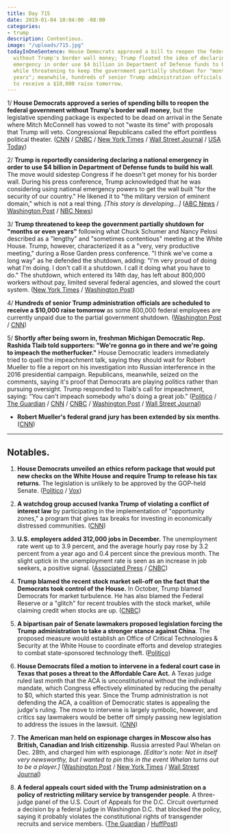 ```yaml
---
title: Day 715
date: 2019-01-04 10:04:00 -08:00
categories:
- trump
description: Contentious.
image: "/uploads/715.jpg"
todayInOneSentence: House Democrats approved a bill to reopen the federal government
  without Trump's border wall money; Trump floated the idea of declaring a national
  emergency in order use $4 billion in Department of Defense funds to build his wall
  while threatening to keep the government partially shutdown for "months or even
  years"; meanwhile, hundreds of senior Trump administration officials are scheduled
  to receive a $10,000 raise tomorrow.
---
```


1/ **House Democrats approved a series of spending bills to reopen the federal government without Trump's border wall money**, but the legislative spending package is expected to be dead on arrival in the Senate where Mitch McConnell has vowed to not "waste its time" with proposals that Trump will veto. Congressional Republicans called the effort pointless political theater. ([CNN](https://www.cnn.com/2019/01/03/politics/house-votes-shutdown-wall-spending-bills/index.html) / [CNBC](https://www.cnbc.com/2019/01/04/house-passes-bill-to-end-government-shutdown-without-border-wall-money.html) / [New York Times](https://www.nytimes.com/2019/01/03/us/politics/new-congress.html) / [Wall Street Journal](https://www.wsj.com/articles/house-passes-spending-package-to-end-shutdown-11546570946) / [USA Today](https://www.usatoday.com/story/news/politics/2019/01/03/government-shutdown-house-democrats-want-reopen-shuttered-agencies/2463374002/))

2/ **Trump is reportedly considering declaring a national emergency in order to use $4 billion in Department of Defense funds to build his wall**. The move would sidestep Congress if he doesn't get money for his border wall. During his press conference, Trump acknowledged that he was considering using national emergency powers to get the wall built "for the security of our country." He likened it to "the military version of eminent domain," which is not a real thing. *\[This story is developing...\]* ([ABC News](https://abcnews.go.com/Politics/trump-declaring-national-emergency-secure-wall-funding-sources/story?id=60164759) / [Washington Post](https://www.washingtonpost.com/politics/pence-urges-gop-lawmakers-to-stand-with-trump-in-shutdown-fight/2019/01/04/99519d06-103f-11e9-84fc-d58c33d6c8c7_story.html) / [NBC News](https://www.nbcnews.com/politics/white-house/trump-threatens-shut-down-government-months-or-even-years-schumer-n954856))

3/ **Trump threatened to keep the government partially shutdown for "months or even years"** following what Chuck Schumer and Nancy Pelosi described as a "lengthy" and "sometimes contentious" meeting at the White House. Trump, however, characterized it as a "very, very productive meeting," during a Rose Garden press conference. "I think we've come a long way" as he defended the shutdown, adding: "I'm very proud of doing what I'm doing. I don't call it a shutdown. I call it doing what you have to do." The shutdown, which entered its 14th day, has left about 800,000 workers without pay, limited several federal agencies, and slowed the court system. ([New York Times](https://www.nytimes.com/2019/01/04/us/politics/democrats-trump-meeting-government-shutdown.html) / [Washington Post](https://www.washingtonpost.com/politics/pence-urges-gop-lawmakers-to-stand-with-trump-in-shutdown-fight/2019/01/04/99519d06-103f-11e9-84fc-d58c33d6c8c7_story.html))

4/ **Hundreds of senior Trump administration officials are scheduled to receive a $10,000 raise tomorrow** as some 800,000 federal employees are currently unpaid due to the partial government shutdown. ([Washington Post](https://www.washingtonpost.com/business/2019/01/04/while-federal-workers-go-without-pay-senior-trump-administration-officials-are-poised-get-raises/) / [CNN](https://www.cnn.com/2019/01/04/politics/mike-pence-pay-raise-shutdown/index.html))

5/ **Shortly after being sworn in, freshman Michigan Democratic Rep. Rashida Tlaib told supporters: "We're gonna go in there and we're going to impeach the motherfucker."** House Democratic leaders immediately tried to quell the impeachment talk, saying they should wait for Robert Mueller to file a report on his investigation into Russian interference in the 2016 presidential campaign. Republicans, meanwhile,  seized on the comments, saying it's proof that Democrats are playing politics rather than pursuing oversight. Trump responded to Tlaib's call for impeachment, saying: "You can't impeach somebody who's doing a great job." ([Politico](https://www.politico.com/story/2019/01/04/dems-livid-tlaib-impeachment-comment-1081370) / [The Guardian](https://www.theguardian.com/us-news/2019/jan/04/democrats-congress-trump-impeach-rashida-tlaib) / [CNN](https://www.cnn.com/2019/01/04/politics/rashida-tlaib-trump-impeachment-comments/index.html) / [CNBC](https://www.cnbc.com/2019/01/04/trump-rails-about-impeachment-talk-as-democrats-downplay-the-issue.html) / [Washington Post](https://www.washingtonpost.com/politics/trump-pushes-back-on-impeachment-talk-citing-his-popularity-among-republicans/2019/01/04/6b9555b8-1014-11e9-831f-3aa2c2be4cbd_story.html) / [Wall Street Journal](https://www.wsj.com/articles/democratic-leaders-try-to-quell-fresh-talk-of-impeachment-push-11546624483))

* **Robert Mueller's federal grand jury has been extended by six months**. ([CNN](https://www.cnn.com/2019/01/04/politics/mueller-grand-jury/index.html))

---

## Notables.

1. **House Democrats unveiled an ethics reform package that would put new checks on the White House and require Trump to release his tax returns**. The legislation is unlikely to be approved by the GOP-held Senate. ([Politico](https://www.politico.com/story/2019/01/04/house-democrats-bill-trump-tax-returns-1081412) / [Vox](https://www.vox.com/policy-and-politics/2018/11/30/18118158/house-democrats-anti-corruption-bill-hr-1-pelosi))

2. **A watchdog group accused Ivanka Trump of violating a conflict of interest law** by participating in the implementation of "opportunity zones," a program that gives tax breaks for investing in economically distressed communities. ([CNN](https://www.cnn.com/2019/01/04/politics/crew-ivanka-trump-opportunity-zones/index.html))

3. **U.S. employers added 312,000 jobs in December.** The unemployment rate went up to 3.9 percent, and the average hourly pay rose by 3.2 percent from a year ago and 0.4 percent since the previous month. The slight uptick in the unemployment rate is seen as an increase in job seekers, a positive signal. ([Associated Press](https://apnews.com/f3925762c6f845dfab936b45c28b4176) / [CNBC](https://www.cnbc.com/2019/01/04/nonfarm-payrolls-december-2018.html))

4. **Trump blamed the recent stock market sell-off on the fact that the Democrats took control of the House.** In October, Trump blamed Democrats for market turbulence. He has also blamed the Federal Reserve or a "glitch" for recent troubles with the stock market, while claiming credit when stocks are up. ([CNBC](https://www.cnbc.com/2019/01/04/trump-blames-democrat-takeover-of-the-house-for-market-sell-off-but-says-things-will-settle-down.html))

5. **A bipartisan pair of Senate lawmakers proposed legislation forcing the Trump administration to take a stronger stance against China**. The proposed measure would establish an Office of Critical Technologies & Security at the White House to coordinate efforts and develop strategies to combat state-sponsored technology theft. ([Politico](https://www.politico.com/story/2019/01/04/bipartisan-bill-trump-approach-china-1060974)) 

6. **House Democrats filed a motion to intervene in a federal court case in Texas that poses a threat to the Affordable Care Act.** A Texas judge ruled last month that the ACA is unconstitutional without the individual mandate, which Congress effectively eliminated by reducing the penalty to $0, which started this year. Since the Trump administration is not defending the ACA, a coalition of Democratic states is appealing the judge's ruling. The move to intervene is largely symbolic, however, and critics say lawmakers would be better off simply passing new legislation to address the issues in the lawsuit. ([CNN](https://www.cnn.com/2019/01/04/politics/house-democrats-obamacare-defense/index.html))

7. **The American man held on espionage charges in Moscow also has British, Canadian and Irish citizenship**. Russia arrested Paul Whelan on Dec. 28th, and charged him with espionage. *\[Editor's note: Not in itself very newsworthy, but I wanted to pin this in the event Whelan turns out to be a player.\]*  ([Washington Post](https://www.washingtonpost.com/world/europe/four-countries-now-have-links-to-american-detained-in-russia-as-international-spillover-widens/2019/01/04/25d93b2e-1029-11e9-8f0c-6f878a26288a_story.html) / [New York Times](https://www.nytimes.com/2019/01/04/us/politics/paul-whelan-spy-citizenship.html) / [Wall Street Journal](https://www.wsj.com/articles/american-charged-in-russia-over-espionage-appears-to-also-hold-british-citizenship-11546593245))

8. **A federal appeals court sided with the Trump administration on a policy of restricting military service by transgender people**. A three-judge panel of the U.S. Court of Appeals for the D.C. Circuit overturned a decision by a federal judge in Washington D.C. that blocked the policy, saying it probably violates the constitutional rights of transgender recruits and service members. ([The Guardian](https://www.theguardian.com/us-news/2019/jan/04/trump-transgender-military-ban-limits-court-ruling) / [HuffPost](https://www.huffingtonpost.com/entry/appeals-court-sides-with-trump-in-transgender-military-case_us_5c2f7a84e4b0407e908afaaf))
